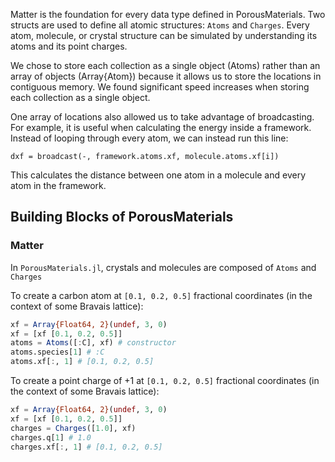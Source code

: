 Matter is the foundation for every data type defined in PorousMaterials. Two structs are used to define all atomic structures: `Atoms` and `Charges`. Every atom, molecule, or crystal structure can be simulated by understanding its atoms and its point charges.

We chose to store each collection as a single object (Atoms) rather than an array of objects (Array{Atom}) because it allows us to store the locations in contiguous memory. We found significant speed increases when storing each collection as a single object.

One array of locations also allowed us to take advantage of broadcasting. For example, it is useful when calculating the energy inside a framework. Instead of looping through every atom, we can instead run this line:

```
dxf = broadcast(-, framework.atoms.xf, molecule.atoms.xf[i])
```

This calculates the distance between one atom in a molecule and every atom in the framework.

## Building Blocks of PorousMaterials

### Matter

In `PorousMaterials.jl`, crystals and molecules are composed of `Atoms` and `Charges`

To create a carbon atom at `[0.1, 0.2, 0.5]` fractional coordinates (in the context of some Bravais lattice):
```julia
xf = Array{Float64, 2}(undef, 3, 0)
xf = [xf [0.1, 0.2, 0.5]]
atoms = Atoms([:C], xf) # constructor
atoms.species[1] # :C
atoms.xf[:, 1] # [0.1, 0.2, 0.5]
```

To create a point charge of +1 at `[0.1, 0.2, 0.5]` fractional coordinates (in the context of some Bravais lattice):
```julia
xf = Array{Float64, 2}(undef, 3, 0)
xf = [xf [0.1, 0.2, 0.5]]
charges = Charges([1.0], xf)
charges.q[1] # 1.0
charges.xf[:, 1] # [0.1, 0.2, 0.5]
```

